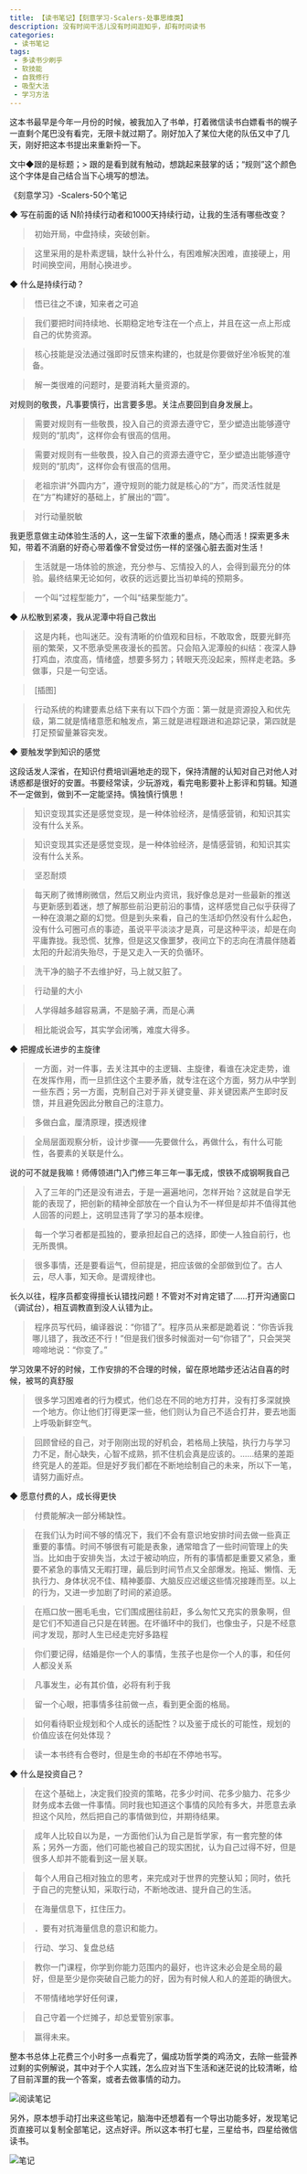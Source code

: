```yaml
---
title: 【读书笔记】【刻意学习-Scalers-处事思维类】
description: 没有时间干活儿没有时间逛知乎，却有时间读书
categories:
 - 读书笔记
tags: 
 - 多读书少刷乎
 - 软技能
 - 自我修行
 - 吸型大法
 - 学习方法
---
```


​
这本书最早是今年一月份的时候，被我加入了书单，打着微信读书白嫖看书的幌子一直剩个尾巴没有看完，无限卡就过期了。刚好加入了某位大佬的队伍又中了几天，刚好把这本书提出来重新捋一下。

文中◆跟的是标题；> 跟的是看到就有触动，想跳起来鼓掌的话；“规则”这个颜色这个字体是自己结合当下心境写的想法。

《刻意学习》-Scalers-50个笔记


◆ 写在前面的话 N阶持续行动者和1000天持续行动，让我的生活有哪些改变？

> 初始开局，中盘持续，突破创新。

> 这里采用的是朴素逻辑，缺什么补什么，有困难解决困难，直接硬上，用时间换空间，用耐心换进步。


◆ 什么是持续行动？

> 悟已往之不谏，知来者之可追

> 我们要把时间持续地、长期稳定地专注在一个点上，并且在这一点上形成自己的优势资源。

> 核心技能是没法通过强即时反馈来构建的，也就是你要做好坐冷板凳的准备。

> 解一类很难的问题时，是要消耗大量资源的。

对规则的敬畏，凡事要慎行，出言要多思。关注点要回到自身发展上。
> 需要对规则有一些敬畏，投入自己的资源去遵守它，至少塑造出能够遵守规则的“肌肉”，这样你会有很高的信用。

> 需要对规则有一些敬畏，投入自己的资源去遵守它，至少塑造出能够遵守规则的“肌肉”，这样你会有很高的信用。

> 老祖宗讲“外圆内方”，遵守规则的能力就是核心的“方”，而灵活性就是在“方”构建好的基础上，扩展出的“圆”。

> 对行动量脱敏

我更愿意做主动体验生活的人，这一生留下浓重的墨点，随心而活！探索更多未知，带着不消磨的好奇心带着像不曾受过伤一样的坚强心脏去面对生活！
> 生活就是一场体验的旅途，充分参与、忘情投入的人，会得到最充分的体验。最终结果无论如何，收获的远远要比当初单纯的预期多。

> 一个叫“过程型能力”，一个叫“结果型能力”。


◆ 从松散到紧凑，我从泥潭中将自己救出

> 这是内耗，也叫迷茫。没有清晰的价值观和目标，不敢取舍，既要光鲜亮丽的繁荣，又不愿承受黑夜漫长的孤苦。只会陷入泥潭般的纠结：夜深人静打鸡血，浓度高，情绪盛，想要多努力；转眼天亮没起来，照样走老路。多做事，只是一句空话。

> [插图]

> 行动系统的构建要素总结下来有以下四个方面：第一就是资源投入和优先级，第二就是情绪意愿和触发点，第三就是进程跟进和追踪记录，第四就是打足预留量兼容突发。


◆ 要触发学到知识的感觉

这段话发人深省，在知识付费培训遍地走的现下，保持清醒的认知对自己对他人对诱惑都是很好的安置。书要经常读，少玩游戏，看完电影要补上影评和剪辑。知道不一定做到，做到不一定能坚持。慎独慎行慎思！
> 知识变现其实还是感觉变现，是一种体验经济，是情感营销，和知识其实没有什么关系。

> 知识变现其实还是感觉变现，是一种体验经济，是情感营销，和知识其实没有什么关系。

> 坚忍耐烦

> 每天刷了微博刷微信，然后又刷业内资讯，我好像总是对一些最新的推送与更新感到着迷，想了解那些前沿更前沿的事情，这样感觉自己似乎获得了一种在浪潮之巅的幻觉。但是到头来看，自己的生活却仍然没有什么起色，没有什么可圈可点的事迹，虽说平平淡淡才是真，可是这种平淡，却是在向平庸靠拢。我恐慌、犹豫，但是这又像噩梦，夜间立下的志向在清晨伴随着太阳的升起消失殆尽，于是又走入一天的负循环。

> 洗干净的脑子不去维护好，马上就又脏了。

> 行动量的大小

> 人学得越多越容易满，不是脑子满，而是心满

> 相比能说会写，其实学会闭嘴，难度大得多。


◆ 把握成长进步的主旋律

> 一方面，对一件事，去关注其中的主逻辑、主旋律，看谁在决定走势，谁在发挥作用，而一旦抓住这个主要矛盾，就专注在这个方面，努力从中学到一些东西；另一方面，克制自己对于非关键变量、非关键因素产生即时反馈，并且避免因此分散自己的注意力。

> 多做白盒，厘清原理，摸透规律

> 全局层面观察分析，设计步骤——先要做什么，再做什么，有什么可能性，各要素的关联是什么。

说的可不就是我嘛！师傅领进门入门修三年三年一事无成，恨铁不成钢啊我自己
> 入了三年的门还是没有进去，于是一遍遍地问，怎样开始？这就是自学无能的表现了，把创新的精神全部放在一个自认为不一样但是却并不值得其他人回答的问题上，这明显违背了学习的基本规律。

> 每一个学习者都是孤独的，要承担起自己的选择，即使一人独自前行，也无所畏惧。

> 很多事情，还是要看运气，但前提是，把应该做的全部做到位了。古人云，尽人事，知天命。是谓规律也。

长久以往，程序员都变得擅长认错找问题！不管对不对肯定错了……打开沟通窗口（调试台），相互调教直到没人认错为止。
> 程序员写代码，编译器说：“你错了”。程序员从来都是跪着说：“你告诉我哪儿错了，我改还不行！”但是我们很多时候面对一句“你错了”，只会哭哭啼啼地说：“你变了。”

学习效果不好的时候，工作安排的不合理的时候，留在原地踏步还沾沾自喜的时候，被骂的真舒服
> 很多学习困难者的行为模式，他们总在不同的地方打井，没有打多深就换一个地方。你让他们打得更深一些，他们则认为自己不适合打井，要去地面上呼吸新鲜空气。

> 回顾曾经的自己，对于刚刚出现的好机会，若格局上狭隘，执行力与学习力不足，耐心缺失，心智不成熟，抓不住机会真是应该的。……结果的差距终究是人的差距。但是好歹我们都在不断地绘制自己的未来，所以下一笔，请努力画好点。


◆ 愿意付费的人，成长得更快

> 付费能解决一部分稀缺性。

> 在我们认为时间不够的情况下，我们不会有意识地安排时间去做一些真正重要的事情。时间不够很有可能是表象，通常暗含了一些时间管理上的失当。比如由于安排失当，太过于被动响应，所有的事情都是重要又紧急，重要不紧急的事情又无暇打理，最后到时间节点又全部爆发。拖延、懒惰、无执行力、身体状况不佳、精神萎靡、大脑反应迟缓这些情况接踵而至。以上的行为，又进一步加剧了时间的紧迫感。

> 在瓶口放一圈毛毛虫，它们围成圈往前赶，多么匆忙又充实的景象啊，但是它们不知道自己只是在转圈。在坏循环中的我们，也像虫子，只是不经意间才发现，那时人生已经走完好多路程

> 你们要记得，结婚是你一个人的事情，生孩子也是你一个人的事，和任何人都没关系

> 凡事发生，必有其价值，必将有利于我

> 留一个心眼，把事情多往前做一点，看到更全面的格局。

> 如何看待职业规划和个人成长的适配性？以及鉴于成长的可能性，规划的价值应该在何处体现？

> 读一本书终有合卷时，但是生命的书却在不停地书写。


◆ 什么是投资自己？

> 在这个基础上，决定我们投资的策略，花多少时间、花多少脑力、花多少财务成本去做一件事情。同时我也知道这个事情的风险有多大，并愿意去承担这个风险，然后把自己的事情做到位，并期待结果。

> 成年人比较自以为是，一方面他们认为自己是哲学家，有一套完整的体系；另外一方面，他们可能也被自己的现实困扰，认为自己过得不好，但是很多人却并不能看到这一层关联。

> 每个人用自己相对独立的思考，来完成对于世界的完整认知；同时，依托于自己的完整认知，采取行动，不断地改进、提升自己的生活。

> 在海量信息下，扛住压力。

> ．要有对抗海量信息的意识和能力。

> 行动、学习、复盘总结

> 教你一门课程，你学到你能力范围内的最好，也许这未必会是全局的最好，但是至少是你突破自己能力的好，因为有时候人和人的差距的确很大。

> 不带情绪地学好任何课，

> 自己守着一个烂摊子，却总爱管别家事。

> 赢得未来。

整本书总体上花费三个小时多一点看完了，偏成功哲学类的鸡汤文，去除一些营养过剩的实例解说，其中对于个人实践，怎么应对当下生活和迷茫说的比较清晰，给了目前浑噩的我一个答案，或者去做事情的动力。

![阅读笔记](https://img-blog.csdnimg.cn/20190522205117347.png?x-oss-process=image/watermark,type_ZmFuZ3poZW5naGVpdGk,shadow_10,text_aHR0cHM6Ly9ibG9nLmNzZG4ubmV0L3FxXzI4OTMwMjUx,size_16,color_FFFFFF,t_70)

另外，原本想手动打出来这些笔记，脑海中还想着有一个导出功能多好，发现笔记页直接可以复制全部笔记，这点好评。所以这本书打七星，三星给书，四星给微信读书。

![笔记](https://img-blog.csdnimg.cn/20190522205056901.png?x-oss-process=image/watermark,type_ZmFuZ3poZW5naGVpdGk,shadow_10,text_aHR0cHM6Ly9ibG9nLmNzZG4ubmV0L3FxXzI4OTMwMjUx,size_16,color_FFFFFF,t_70)

​


